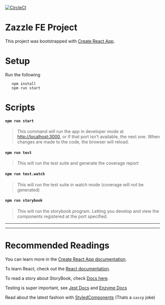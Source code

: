 [![CircleCI](https://circleci.com/gh/GarrettCulos/zazzle.frontend/tree/master.svg?style=svg)](https://circleci.com/gh/GarrettCulos/zazzle.frontend/tree/master)

# Zazzle FE Project

This project was bootstrapped with [Create React App](https://github.com/facebook/create-react-app).

# Setup

Run the following

```
   npm install
   npm run start
```
# Scripts

#### `npm run start`

> This command will run the app in developer mode at [http://localhost:3000](http://localhost:3000), or if that port isn't available, the next one. When changes are made to the code, the browser will reload.

#### `npm run test`

> This will run the test suite and generate the coverage report

#### `npm run test.watch`

> This will run the test suite in watch mode (coverage will not be generated)

#### `npm run storybook`

> This will run the storybook program. Letting you develop and view the components registered at the port specified.


---

---

# Recommended Readings

You can learn more in the [Create React App documentation](https://facebook.github.io/create-react-app/docs/getting-started).

To learn React, check out the [React documentation](https://reactjs.org/).

To read a story about StoryBook, check [Docs here](https://storybook.js.org/docs/basics/introduction/).

Testing is super important, see [Jest Docs](https://jestjs.io/docs/en/getting-started) and [Enzyme Docs](https://airbnb.io/enzyme/docs/guides/jest.html)

Read about the latest fashion with [StyledComponents](https://www.styled-components.com/docs) (Thats a `sass`y joke)
